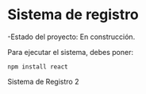 <h1>Sistema de registro</h1>

-Estado del proyecto: En construcción.

Para ejecutar el sistema, debes poner:

```npm install react```

Sistema de Registro 2
